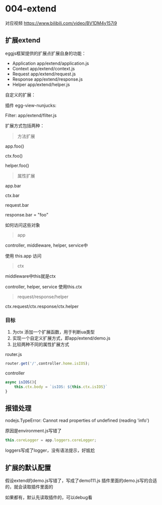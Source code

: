 # 004-extend

对应视频 https://www.bilibili.com/video/BV1DM4y157i9

## 扩展extend

eggjs框架提供的扩展点扩展自身的功能：

- Application  app/extend/application.js
- Context  app/extend/context.js
- Request  app/extend/request.js
- Response app/extend/response.js
- Helper  app/extend/helper.js



自定义的扩展：

插件 egg-view-nunjucks:  

Filter: app/extend/filter.js



扩展方式包括两种：

> 方法扩展

app.foo()

ctx.foo()

helper.foo()

> 属性扩展

app.bar

ctx.bar

request.bar

response.bar = "foo"



如何访问这些对象

> app

controller, middleware, helper, service中

使用 this.app 访问

> ctx

middleware中this就是ctx

controller, helper, service 使用this.ctx

> request/response/helper

ctx.request/ctx.response/ctx.helper



### 目标

1. 为ctx 添加一个扩展函数，用于判断ua类型
2. 实现一个自定义扩展方式，即app/extend/demo.js
3. 比较两种不同的属性扩展方式



router.js

```js
router.get('/',controller.home.isIOS);
```

controller

```js
async isIOS(){
    this.ctx.body = `isIOS: ${this.ctx.isIOS}`
}
```

## 报错处理

nodejs.TypeError: Cannot read properties of undefined (reading 'info')

原因是environment.js写错了
```js
this.coreLogger = app.loggers.coreLogger;
```
loggers写成了logger，没有语法提示，好尴尬

## 扩展的默认配置

假设extend的demo.js写错了，写成了demo111.js
插件里面的demo.js写的合适的，就会读取插件里面的

如果都有，默认先读取插件的，可以debug看